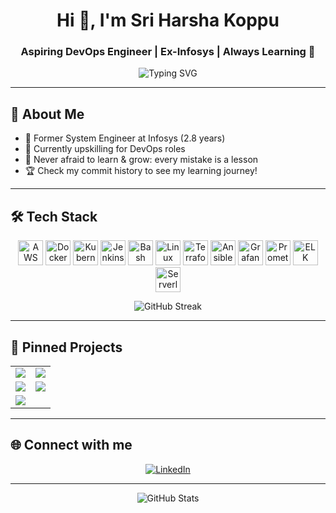 <!-- Profile README for Harshacric945 -->

<h1 align="center">Hi 👋, I'm Sri Harsha Koppu</h1>
<h3 align="center">Aspiring DevOps Engineer | Ex-Infosys | Always Learning 🚀</h3>

<p align="center">
  <img src="https://readme-typing-svg.demolab.com?font=Fira+Code&pause=1000&color=1F8AC0&center=true&vCenter=true&width=435&lines=DevOps+Engineer+in+the+making!;AWS+%7C+Terraform+%7C+Jenkins+%7C+K8S+%7C+Docker;Learning+never+stops+%F0%9F%9A%80;Open+to+Work+Opportunities" alt="Typing SVG" />
</p>

---

## 🚀 About Me

- 💼 Former System Engineer at Infosys (2.8 years)
- 🌱 Currently upskilling for DevOps roles  
- 🔁 Never afraid to learn & grow: every mistake is a lesson  
- 🏆 Check my commit history to see my learning journey!

---

## 🛠️ Tech Stack

<p align="center">
  <img src="https://cdn.jsdelivr.net/gh/devicons/devicon/icons/amazonwebservices/amazonwebservices-original.svg" height="40" alt="AWS"/>
  <img src="https://cdn.jsdelivr.net/gh/devicons/devicon/icons/docker/docker-original.svg" height="40" alt="Docker"/>
  <img src="https://cdn.jsdelivr.net/gh/devicons/devicon/icons/kubernetes/kubernetes-plain.svg" height="40" alt="Kubernetes"/>
  <img src="https://cdn.jsdelivr.net/gh/devicons/devicon/icons/jenkins/jenkins-original.svg" height="40" alt="Jenkins"/>
  <img src="https://cdn.jsdelivr.net/gh/devicons/devicon/icons/bash/bash-original.svg" height="40" alt="Bash"/>
  <img src="https://cdn.jsdelivr.net/gh/devicons/devicon/icons/linux/linux-original.svg" height="40" alt="Linux"/>
  <img src="https://cdn.jsdelivr.net/gh/devicons/devicon/icons/terraform/terraform-original.svg" height="40" alt="Terraform"/>
  <img src="https://cdn.jsdelivr.net/gh/devicons/devicon/icons/ansible/ansible-original.svg" height="40" alt="Ansible"/>
  <img src="https://cdn.jsdelivr.net/gh/devicons/devicon/icons/grafana/grafana-original.svg" height="40" alt="Grafana"/>
  <img src="https://cdn.jsdelivr.net/gh/devicons/devicon/icons/prometheus/prometheus-original.svg" height="40" alt="Prometheus"/>
  <img src="https://upload.wikimedia.org/wikipedia/commons/0/09/Elastic_stack_logo.svg" height="40" alt="ELK"/>
  <img src="https://cdn.jsdelivr.net/gh/devicons/devicon/icons/googlecloud/googlecloud-original.svg" height="40" alt="Serverless/Lambda"/>
</p>

<p align="center">
  <!-- Animated Tech Stack Badges -->
  <img src="https://github-readme-streak-stats.herokuapp.com?user=Harshacric945&theme=tokyonight&hide_border=true" alt="GitHub Streak"/>
</p>

---

## 📌 Pinned Projects

<table>
  <tr>
    <td>
      <a href="https://github.com/Harshacric945/Serverless-3Tier-Project">
        <img src="https://github-readme-stats.vercel.app/api/pin/?username=Harshacric945&repo=Serverless-3Tier-Project&theme=tokyonight" />
      </a>
    </td>
    <td>
      <a href="https://github.com/Harshacric945/Full-stack-app-CD">
        <img src="https://github-readme-stats.vercel.app/api/pin/?username=Harshacric945&repo=Full-stack-app-CD&theme=tokyonight" />
      </a>
    </td>
  </tr>
  <tr>
    <td>
      <a href="https://github.com/Harshacric945/spacelift-demo">
        <img src="https://github-readme-stats.vercel.app/api/pin/?username=Harshacric945&repo=spacelift-demo&theme=tokyonight" />
      </a>
    </td>
    <td>
      <a href="https://github.com/Harshacric945/react-product-app-with-CI-">
        <img src="https://github-readme-stats.vercel.app/api/pin/?username=Harshacric945&repo=react-product-app-with-CI-&theme=tokyonight" />
      </a>
    </td>
  </tr>
  <tr>
    <td>
      <a href="https://github.com/Harshacric945/observability-zero-to-hero">
        <img src="https://github-readme-stats.vercel.app/api/pin/?username=Harshacric945&repo=observability-zero-to-hero&theme=tokyonight" />
      </a>
    </td>
  </tr>
</table>

---

## 🌐 Connect with me

<p align="center">
  <a href="https://linkedin.com/in/sriharshakoppu945">
    <img src="https://img.shields.io/badge/LinkedIn-blue?style=for-the-badge&logo=linkedin" alt="LinkedIn"/>
  </a>
</p>

---

<p align="center">
  <img src="https://github-readme-stats.vercel.app/api?username=Harshacric945&show_icons=true&theme=tokyonight&hide_border=true" alt="GitHub Stats"/>
</p>

<!--
✨ "Never afraid to learn and upskill myself. Every mistake is a stepping stone. Check my commit history for proof. Let's connect and build something awesome together!"
-->

